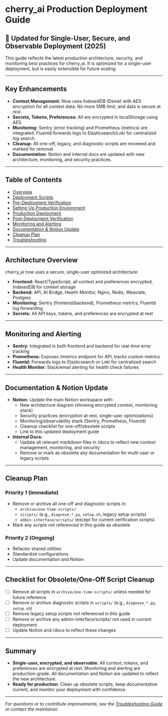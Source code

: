 # cherry_ai Production Deployment Guide

## 🚀 Updated for Single-User, Secure, and Observable Deployment (2025)

This guide reflects the latest production architecture, security, and monitoring best practices for cherry_ai. It is optimized for a single-user deployment, but is easily extensible for future scaling.

---

## Key Enhancements
- **Context Management:** Now uses IndexedDB (Dexie) with AES encryption for all context data. No more 5MB limit, and data is secure at rest.
- **Secrets, Tokens, Preferences:** All are encrypted in localStorage using AES.
- **Monitoring:** Sentry (error tracking) and Prometheus (metrics) are integrated. Fluentd forwards logs to Elasticsearch/Loki for centralized log search.
- **Cleanup:** All one-off, legacy, and diagnostic scripts are reviewed and marked for removal.
- **Documentation:** Notion and internal docs are updated with new architecture, monitoring, and security practices.

---

## Table of Contents
- [Overview](#overview)
- [Deployment Scripts](#deployment-scripts)
- [Pre-Deployment Verification](#pre-deployment-verification)
- [Setting Up Production Environment](#setting-up-production-environment)
- [Production Deployment](#production-deployment)
- [Post-Deployment Verification](#post-deployment-verification)
- [Monitoring and Alerting](#monitoring-and-alerting)
- [Documentation & Notion Update](#documentation--notion-update)
- [Cleanup Plan](#cleanup-plan)
- [Troubleshooting](#troubleshooting)

---

## Architecture Overview

cherry_ai now uses a secure, single-user optimized architecture:
- **Frontend:** React/TypeScript, all context and preferences encrypted, IndexedDB for context storage
- **Backend:** API, AI Bridge, Health Monitor, Nginx, Redis, Weaviate, Postgres
- **Monitoring:** Sentry (frontend/backend), Prometheus metrics, Fluentd log forwarding
- **Secrets:** All API keys, tokens, and preferences are encrypted at rest

---

## Monitoring and Alerting

- **Sentry:** Integrated in both frontend and backend for real-time error tracking
- **Prometheus:** Exposes /metrics endpoint for API, tracks custom metrics
- **Fluentd:** Forwards logs to Elasticsearch or Loki for centralized search
- **Health Monitor:** Slack/email alerting for health check failures

---

## Documentation & Notion Update

- **Notion:** Update the main Notion workspace with:
  - New architecture diagram (showing encrypted context, monitoring stack)
  - Security practices (encryption at rest, single-user optimizations)
  - Monitoring/observability stack (Sentry, Prometheus, Fluentd)
  - Cleanup checklist for one-off/obsolete scripts
  - Link to this updated deployment guide
- **Internal Docs:**
  - Update all relevant markdown files in /docs to reflect new context management, monitoring, and security
  - Remove or mark as obsolete any documentation for multi-user or legacy scripts

---

## Cleanup Plan

### Priority 1 (Immediate)
- Remove or archive all one-off and diagnostic scripts in:
  - `archive/one-time-scripts/`
  - `scripts/` (e.g., `diagnose_*.py`, `setup.sh`, legacy setup scripts)
  - `admin-interface/scripts/` (except for current verification scripts)
- Mark any scripts not referenced in this guide as obsolete

### Priority 2 (Ongoing)
- Refactor shared utilities
- Standardize configurations
- Update documentation and Notion

---

## Checklist for Obsolete/One-Off Script Cleanup
- [ ] Remove all scripts in `archive/one-time-scripts/` unless needed for future reference
- [ ] Remove or archive diagnostic scripts in `scripts/` (e.g., `diagnose_*.py`, `setup.sh`)
- [ ] Remove legacy setup scripts not referenced in this guide
- [ ] Remove or archive any admin-interface/scripts/ not used in current deployment
- [ ] Update Notion and /docs to reflect these changes

---

## Summary

- **Single-user, encrypted, and observable**: All context, tokens, and preferences are encrypted at rest. Monitoring and alerting are production-grade. All documentation and Notion are updated to reflect the new architecture.
- **Ready for production**: Clean up obsolete scripts, keep documentation current, and monitor your deployment with confidence.

---

*For questions or to contribute improvements, see the [Troubleshooting Guide](./TROUBLESHOOTING_GUIDE.md) or contact the maintainer.*
